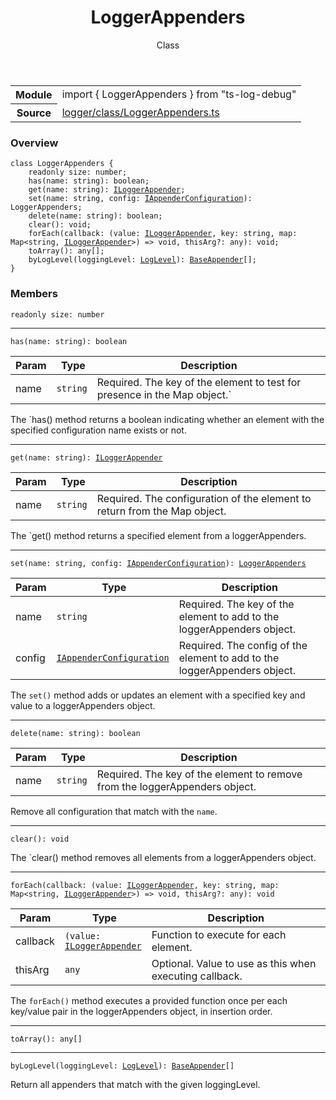 <header class="symbol-info-header">    <h1 id="loggerappenders">LoggerAppenders</h1>    <label class="symbol-info-type-label class">Class</label>      </header>
<section class="symbol-info">      <table class="is-full-width">        <tbody>        <tr>          <th>Module</th>          <td>            <div class="lang-typescript">                <span class="token keyword">import</span> { LoggerAppenders }                 <span class="token keyword">from</span>                 <span class="token string">"ts-log-debug"</span>                            </div>          </td>        </tr>        <tr>          <th>Source</th>          <td>            <a href="https://github.com/romakita/log-debug/blob/v4.0.3/src/logger/class/LoggerAppenders.ts#L0-L0">                logger/class/LoggerAppenders.ts            </a>        </td>        </tr>                </tbody>      </table>    </section>

### Overview

<pre><code class="typescript-lang"><span class="token keyword">class</span> LoggerAppenders <span class="token punctuation">{</span>
    <span class="token keyword">readonly</span> size<span class="token punctuation">:</span> <span class="token keyword">number</span><span class="token punctuation">;</span>
    <span class="token function">has</span><span class="token punctuation">(</span>name<span class="token punctuation">:</span> <span class="token keyword">string</span><span class="token punctuation">)</span><span class="token punctuation">:</span> <span class="token keyword">boolean</span><span class="token punctuation">;</span>
    <span class="token function">get</span><span class="token punctuation">(</span>name<span class="token punctuation">:</span> <span class="token keyword">string</span><span class="token punctuation">)</span><span class="token punctuation">:</span> <a href="#api/common/logger/iloggerappender"><span class="token">ILoggerAppender</span></a><span class="token punctuation">;</span>
    <span class="token function">set</span><span class="token punctuation">(</span>name<span class="token punctuation">:</span> <span class="token keyword">string</span><span class="token punctuation">,</span> config<span class="token punctuation">:</span> <a href="#api/common/appenders/iappenderconfiguration"><span class="token">IAppenderConfiguration</span></a><span class="token punctuation">)</span><span class="token punctuation">:</span> LoggerAppenders<span class="token punctuation">;</span>
    <span class="token function">delete</span><span class="token punctuation">(</span>name<span class="token punctuation">:</span> <span class="token keyword">string</span><span class="token punctuation">)</span><span class="token punctuation">:</span> <span class="token keyword">boolean</span><span class="token punctuation">;</span>
    <span class="token function">clear</span><span class="token punctuation">(</span><span class="token punctuation">)</span><span class="token punctuation">:</span> <span class="token keyword">void</span><span class="token punctuation">;</span>
    <span class="token function">forEach</span><span class="token punctuation">(</span>callback<span class="token punctuation">:</span> <span class="token punctuation">(</span>value<span class="token punctuation">:</span> <a href="#api/common/logger/iloggerappender"><span class="token">ILoggerAppender</span></a><span class="token punctuation">,</span> key<span class="token punctuation">:</span> <span class="token keyword">string</span><span class="token punctuation">,</span> map<span class="token punctuation">:</span> Map<<span class="token keyword">string</span><span class="token punctuation">,</span> <a href="#api/common/logger/iloggerappender"><span class="token">ILoggerAppender</span></a>><span class="token punctuation">)</span> => <span class="token keyword">void</span><span class="token punctuation">,</span> thisArg?<span class="token punctuation">:</span> <span class="token keyword">any</span><span class="token punctuation">)</span><span class="token punctuation">:</span> <span class="token keyword">void</span><span class="token punctuation">;</span>
    <span class="token function">toArray</span><span class="token punctuation">(</span><span class="token punctuation">)</span><span class="token punctuation">:</span> <span class="token keyword">any</span><span class="token punctuation">[</span><span class="token punctuation">]</span><span class="token punctuation">;</span>
    <span class="token function">byLogLevel</span><span class="token punctuation">(</span>loggingLevel<span class="token punctuation">:</span> <a href="#api/common/core/loglevel"><span class="token">LogLevel</span></a><span class="token punctuation">)</span><span class="token punctuation">:</span> <a href="#api/common/appenders/baseappender"><span class="token">BaseAppender</span></a><span class="token punctuation">[</span><span class="token punctuation">]</span><span class="token punctuation">;</span>
<span class="token punctuation">}</span></code></pre>

### Members

<div class="method-overview"><pre><code class="typescript-lang"><span class="token keyword">readonly</span> size<span class="token punctuation">:</span> <span class="token keyword">number</span></code></pre></div>
<hr />
<div class="method-overview"><pre><code class="typescript-lang"><span class="token function">has</span><span class="token punctuation">(</span>name<span class="token punctuation">:</span> <span class="token keyword">string</span><span class="token punctuation">)</span><span class="token punctuation">:</span> <span class="token keyword">boolean</span></code></pre></div>

Param | Type | Description
---|---|---
name| <code>string</code> |Required. The key of the element to test for presence in the Map object.`

The `has() method returns a boolean indicating whether an element with the specified configuration name exists or not.
<hr />
<div class="method-overview"><pre><code class="typescript-lang"><span class="token function">get</span><span class="token punctuation">(</span>name<span class="token punctuation">:</span> <span class="token keyword">string</span><span class="token punctuation">)</span><span class="token punctuation">:</span> <a href="#api/common/logger/iloggerappender"><span class="token">ILoggerAppender</span></a></code></pre></div>

Param | Type | Description
---|---|---
name| <code>string</code> |Required. The configuration of the element to return from the Map object.

The `get() method returns a specified element from a loggerAppenders.
<hr />
<div class="method-overview"><pre><code class="typescript-lang"><span class="token function">set</span><span class="token punctuation">(</span>name<span class="token punctuation">:</span> <span class="token keyword">string</span><span class="token punctuation">,</span> config<span class="token punctuation">:</span> <a href="#api/common/appenders/iappenderconfiguration"><span class="token">IAppenderConfiguration</span></a><span class="token punctuation">)</span><span class="token punctuation">:</span> <a href="#api/common/logger/loggerappenders"><span class="token">LoggerAppenders</span></a></code></pre></div>

Param | Type | Description
---|---|---
name| <code>string</code> |Required. The key of the element to add to the loggerAppenders object.
config| <code><a href="#api/common/appenders/iappenderconfiguration"><span class="token">IAppenderConfiguration</span></a></code> |Required. The config of the element to add to the loggerAppenders object.

The `set()` method adds or updates an element with a specified key and value to a loggerAppenders object.
<hr />
<div class="method-overview"><pre><code class="typescript-lang"><span class="token function">delete</span><span class="token punctuation">(</span>name<span class="token punctuation">:</span> <span class="token keyword">string</span><span class="token punctuation">)</span><span class="token punctuation">:</span> <span class="token keyword">boolean</span></code></pre></div>

Param | Type | Description
---|---|---
name| <code>string</code> |Required. The key of the element to remove from the loggerAppenders object.

Remove all configuration that match with the `name`.
<hr />
<div class="method-overview"><pre><code class="typescript-lang"><span class="token function">clear</span><span class="token punctuation">(</span><span class="token punctuation">)</span><span class="token punctuation">:</span> <span class="token keyword">void</span></code></pre></div>
The `clear() method removes all elements from a loggerAppenders object.
<hr />
<div class="method-overview"><pre><code class="typescript-lang"><span class="token function">forEach</span><span class="token punctuation">(</span>callback<span class="token punctuation">:</span> <span class="token punctuation">(</span>value<span class="token punctuation">:</span> <a href="#api/common/logger/iloggerappender"><span class="token">ILoggerAppender</span></a><span class="token punctuation">,</span> key<span class="token punctuation">:</span> <span class="token keyword">string</span><span class="token punctuation">,</span> map<span class="token punctuation">:</span> Map<<span class="token keyword">string</span><span class="token punctuation">,</span> <a href="#api/common/logger/iloggerappender"><span class="token">ILoggerAppender</span></a>><span class="token punctuation">)</span> => <span class="token keyword">void</span><span class="token punctuation">,</span> thisArg?<span class="token punctuation">:</span> <span class="token keyword">any</span><span class="token punctuation">)</span><span class="token punctuation">:</span> <span class="token keyword">void</span></code></pre></div>

Param | Type | Description
---|---|---
callback| <code>(value: <a href="#api/common/logger/iloggerappender"><span class="token">ILoggerAppender</span></a></code> |Function to execute for each element.
thisArg| <code>any</code> |Optional. Value to use as this when executing callback.

The `forEach()` method executes a provided function once per each key/value pair in the loggerAppenders object, in insertion order.
<hr />
<div class="method-overview"><pre><code class="typescript-lang"><span class="token function">toArray</span><span class="token punctuation">(</span><span class="token punctuation">)</span><span class="token punctuation">:</span> <span class="token keyword">any</span><span class="token punctuation">[</span><span class="token punctuation">]</span></code></pre></div>
<hr />
<div class="method-overview"><pre><code class="typescript-lang"><span class="token function">byLogLevel</span><span class="token punctuation">(</span>loggingLevel<span class="token punctuation">:</span> <a href="#api/common/core/loglevel"><span class="token">LogLevel</span></a><span class="token punctuation">)</span><span class="token punctuation">:</span> <a href="#api/common/appenders/baseappender"><span class="token">BaseAppender</span></a><span class="token punctuation">[</span><span class="token punctuation">]</span></code></pre></div>
Return all appenders that match with the given loggingLevel.
